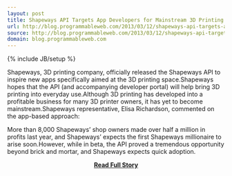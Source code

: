 ```yaml
---
layout: post
title: Shapeways API Targets App Developers for Mainstream 3D Printing
url: http://blog.programmableweb.com/2013/03/12/shapeways-api-targets-app-developers-for-mainstream-3d-printing/
source: http://blog.programmableweb.com/2013/03/12/shapeways-api-targets-app-developers-for-mainstream-3d-printing/
domain: blog.programmableweb.com
---
```

{% include JB/setup %}<p>Shapeways, 3D printing company, officially released the Shapeways API to inspire new apps specifically aimed at the 3D printing space.Shapeways hopes that the API (and accompanying developer portal) will help bring 3D printing into everyday use.Although 3D printing has developed into a profitable business for many 3D printer owners, it has yet to become mainstream.Shapeways representative, Elisa Richardson, commented on the app-based approach:





More than 8,000 Shapeways’ shop owners made over half a million in profits last year, and Shapeways’ expects the first Shapeways millionaire to arise soon.However, while in beta, the API proved a tremendous opportunity beyond brick and mortar, and Shapeways expects quick adoption.</p>
<center><p><a href="http://blog.programmableweb.com/2013/03/12/shapeways-api-targets-app-developers-for-mainstream-3d-printing/" style='padding:25px; font-sze:18px; font-weight: bold;'>Read Full Story</a></p></center>

